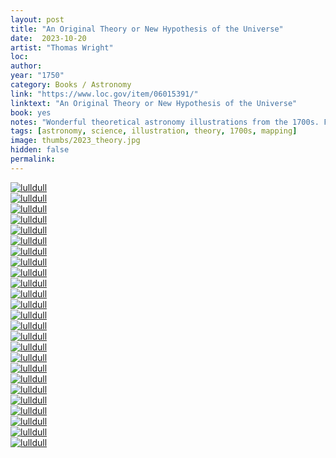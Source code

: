 ```yaml
---
layout: post
title: "An Original Theory or New Hypothesis of the Universe"
date:  2023-10-20
artist: "Thomas Wright"
loc: 
author: 
year: "1750"
category: Books / Astronomy
link: "https://www.loc.gov/item/06015391/"
linktext: "An Original Theory or New Hypothesis of the Universe"
book: yes
notes: "Wonderful theoretical astronomy illustrations from the 1700s. Full title: An original theory or new hypothesis of the universe : founded upon the laws of nature, and solving by mathematical principles the general phænomena of the visible creation; and particularly the via lactea"
tags: [astronomy, science, illustration, theory, 1700s, mapping]
image: thumbs/2023_theory.jpg
hidden: false
permalink:
---
```



<div class="post_image">
	<a href="{{ site.baseurl }}/images/posts/2023_theory/001.jpg" target="_blank">
	<img src="{{ site.baseurl }}/images/posts/2023_theory/001.jpg" alt="lulldull"></a>
</div>

<div class="post_image">
	<a href="{{ site.baseurl }}/images/posts/2023_theory/002.jpg" target="_blank">
	<img src="{{ site.baseurl }}/images/posts/2023_theory/002.jpg" alt="lulldull"></a>
</div>

<div class="post_image">
	<a href="{{ site.baseurl }}/images/posts/2023_theory/003.jpg" target="_blank">
	<img src="{{ site.baseurl }}/images/posts/2023_theory/003.jpg" alt="lulldull"></a>
</div>

<div class="post_image">
	<a href="{{ site.baseurl }}/images/posts/2023_theory/004.jpg" target="_blank">
	<img src="{{ site.baseurl }}/images/posts/2023_theory/004.jpg" alt="lulldull"></a>
</div>

<div class="post_image">
	<a href="{{ site.baseurl }}/images/posts/2023_theory/005.jpg" target="_blank">
	<img src="{{ site.baseurl }}/images/posts/2023_theory/005.jpg" alt="lulldull"></a>
</div>

<div class="post_image">
	<a href="{{ site.baseurl }}/images/posts/2023_theory/006.jpg" target="_blank">
	<img src="{{ site.baseurl }}/images/posts/2023_theory/006.jpg" alt="lulldull"></a>
</div>

<div class="post_image">
	<a href="{{ site.baseurl }}/images/posts/2023_theory/007.jpg" target="_blank">
	<img src="{{ site.baseurl }}/images/posts/2023_theory/007.jpg" alt="lulldull"></a>
</div>


<div class="post_image">
	<a href="{{ site.baseurl }}/images/posts/2023_theory/008.jpg" target="_blank">
	<img src="{{ site.baseurl }}/images/posts/2023_theory/008.jpg" alt="lulldull"></a>
</div>

<div class="post_image">
	<a href="{{ site.baseurl }}/images/posts/2023_theory/009.jpg" target="_blank">
	<img src="{{ site.baseurl }}/images/posts/2023_theory/009.jpg" alt="lulldull"></a>
</div>

<div class="post_image">
	<a href="{{ site.baseurl }}/images/posts/2023_theory/010.jpg" target="_blank">
	<img src="{{ site.baseurl }}/images/posts/2023_theory/010.jpg" alt="lulldull"></a>
</div>


<div class="post_image">
	<a href="{{ site.baseurl }}/images/posts/2023_theory/011.jpg" target="_blank">
	<img src="{{ site.baseurl }}/images/posts/2023_theory/011.jpg" alt="lulldull"></a>
</div>

<div class="post_image">
	<a href="{{ site.baseurl }}/images/posts/2023_theory/026.jpg" target="_blank">
	<img src="{{ site.baseurl }}/images/posts/2023_theory/026.jpg" alt="lulldull"></a>
</div>



<div class="post_image">
	<a href="{{ site.baseurl }}/images/posts/2023_theory/013.jpg" target="_blank">
	<img src="{{ site.baseurl }}/images/posts/2023_theory/013.jpg" alt="lulldull"></a>
</div>




<div class="post_image_02">
	<div class="post_image_inner">
		<a href="{{ site.baseurl }}/images/posts/2023_theory/014.jpg" target="_blank">
		<img src="{{ site.baseurl }}/images/posts/2023_theory/014.jpg" alt="lulldull"></a>
	</div>
	<div class="post_image_inner">
		<a href="{{ site.baseurl }}/images/posts/2023_theory/015.jpg" target="_blank">
		<img src="{{ site.baseurl }}/images/posts/2023_theory/015.jpg" alt="lulldull"></a>
	</div>
</div>




<div class="post_image">
	<a href="{{ site.baseurl }}/images/posts/2023_theory/018.jpg" target="_blank">
	<img src="{{ site.baseurl }}/images/posts/2023_theory/018.jpg" alt="lulldull"></a>
</div>

<div class="post_image_02">
	<div class="post_image_inner">
		<a href="{{ site.baseurl }}/images/posts/2023_theory/016.jpg" target="_blank">
		<img src="{{ site.baseurl }}/images/posts/2023_theory/016.jpg" alt="lulldull"></a>
	</div>
	<div class="post_image_inner">
		<a href="{{ site.baseurl }}/images/posts/2023_theory/017.jpg" target="_blank">
		<img src="{{ site.baseurl }}/images/posts/2023_theory/017.jpg" alt="lulldull"></a>
	</div>
</div>

<div class="post_image">
	<a href="{{ site.baseurl }}/images/posts/2023_theory/019.jpg" target="_blank">
	<img src="{{ site.baseurl }}/images/posts/2023_theory/019.jpg" alt="lulldull"></a>
</div>

<div class="post_image">
	<a href="{{ site.baseurl }}/images/posts/2023_theory/020.jpg" target="_blank">
	<img src="{{ site.baseurl }}/images/posts/2023_theory/020.jpg" alt="lulldull"></a>
</div>


<div class="post_image_02">
	<div class="post_image_inner">
		<a href="{{ site.baseurl }}/images/posts/2023_theory/021.jpg" target="_blank">
		<img src="{{ site.baseurl }}/images/posts/2023_theory/021.jpg" alt="lulldull"></a>
	</div>
	<div class="post_image_inner">
		<a href="{{ site.baseurl }}/images/posts/2023_theory/022.jpg" target="_blank">
		<img src="{{ site.baseurl }}/images/posts/2023_theory/022.jpg" alt="lulldull"></a>
	</div>
</div>


<div class="post_image">
	<a href="{{ site.baseurl }}/images/posts/2023_theory/023.jpg" target="_blank">
	<img src="{{ site.baseurl }}/images/posts/2023_theory/023.jpg" alt="lulldull"></a>
</div>

<div class="post_image">
	<a href="{{ site.baseurl }}/images/posts/2023_theory/024.jpg" target="_blank">
	<img src="{{ site.baseurl }}/images/posts/2023_theory/024.jpg" alt="lulldull"></a>
</div>

<div class="post_image">
	<a href="{{ site.baseurl }}/images/posts/2023_theory/025.jpg" target="_blank">
	<img src="{{ site.baseurl }}/images/posts/2023_theory/025.jpg" alt="lulldull"></a>
</div>


